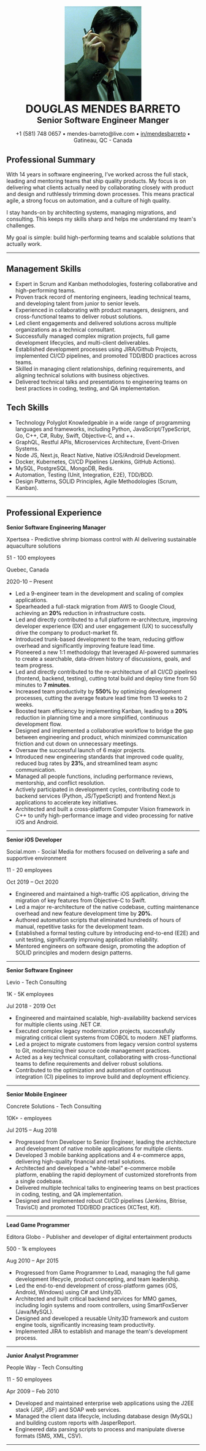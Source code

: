 
<div align="center">
  <img src="imgs/profile.jpg" alt="Douglas Mendes" width="200"/>
  <div>
    <strong style="font-size: 2em;">DOUGLAS MENDES BARRETO</strong><br/>
    <strong style="font-size: 1.5em;">Senior Software Engineer Manger</strong>
  </div>
  <p>
    +1 (581) 748 0657 • mendes-barreto@live.com • <a href="https://www.linkedin.com/in/mendesbarreto">in/mendesbarreto</a> • Gatineau, QC - Canada
  </p>
</div>

## Professional Summary

With 14 years in software engineering, I’ve worked across the full stack, leading and mentoring teams that ship quality products. My focus is on delivering what clients actually need by collaborating closely with product and design and ruthlessly trimming down processes. This means practical agile, a strong focus on automation, and a culture of high quality.

I stay hands-on by architecting systems, managing migrations, and consulting. This keeps my skills sharp and helps me understand my team's challenges.

My goal is simple: build high-performing teams and scalable solutions that actually work.

---

## Management Skills

* Expert in Scrum and Kanban methodologies, fostering collaborative and high-performing teams.
* Proven track record of mentoring engineers, leading technical teams, and developing talent from junior to senior levels.
* Experienced in collaborating with product managers, designers, and cross-functional teams to deliver robust solutions.
* Led client engagements and delivered solutions across multiple organizations as a technical consultant.
* Successfully managed complex migration projects, full game development lifecycles, and multi-client deliverables.
* Established development processes using JIRA/Github Projects, implemented CI/CD pipelines, and promoted TDD/BDD practices across teams.
* Skilled in managing client relationships, defining requirements, and aligning technical solutions with business objectives.
* Delivered technical talks and presentations to engineering teams on best practices in coding, testing, and QA implementation.

## Tech Skills

* Technology Polyglot Knowledgeable in a wide range of programming languages and frameworks, including Python, JavaScript/TypeScript, Go, C++, C#, Ruby, Swift, Objective-C, and ++.
* GraphQL, Restful APIs, Microservices Architecture, Event-Driven Systems.
* Node JS, Next.js, React Native, Native iOS/Android Development.
* Docker, Kubernetes, CI/CD Pipelines (Jenkins, GitHub Actions).
* MySQL, PostgreSQL, MongoDB, Redis.
* Automation, Testing (Unit, Integration, E2E), TDD/BDD.
* Design Patterns, SOLID Principles, Agile Methodologies (Scrum, Kanban).

---

## Professional Experience

**Senior Software Engineering Manager**

Xpertsea - Predictive shrimp biomass control with AI delivering sustainable aquaculture solutions

51 - 100 employees

Quebec, Canada

2020-10 – Present

* Led a 9-engineer team in the development and scaling of complex applications.
* Spearheaded a full-stack migration from AWS to Google Cloud, achieving an **20%** reduction in infrastructure costs.
* Led and directly contributed to a full platform re-architecture, improving developer experience (DX) and user engagement (UX) to successfully drive the company to product-market fit.
* Introduced trunk-based development to the team, reducing gitflow overhead and significantly improving feature lead time.
* Pioneered a new 1:1 methodology that leveraged AI-powered summaries to create a searchable, data-driven history of discussions, goals, and team progress.
* Led and directly contributed to the re-architecture of all CI/CD pipelines (frontend, backend, testing), cutting total build and deploy time from 50 minutes to **7 minutes**.
* Increased team productivity by **550%** by optimizing development processes, cutting the average feature lead time from 13 weeks to 2 weeks.
* Boosted team efficiency by implementing Kanban, leading to a **20%** reduction in planning time and a more simplified, continuous development flow.
* Designed and implemented a collaborative workflow to bridge the gap between engineering and product, which minimized communication friction and cut down on unnecessary meetings.
* Oversaw the successful launch of 6 major projects.
* Introduced new engineering standards that improved code quality, reduced bug rates by **23%**, and streamlined team async communication.
* Managed all people functions, including performance reviews, mentorship, and conflict resolution.
* Actively participated in development cycles, contributing code to backend services (Python, JS/TypeScript) and frontend Next.js applications to accelerate key initiatives.
* Architected and built a cross-platform Computer Vision framework in C++ to unify high-performance image and video processing for native iOS and Android.

---

**Senior iOS Developer**

Social.mom - Social Media for mothers focused on delivering a safe and supportive environment

11 - 20 employees

Oct 2019 – Oct 2020

* Engineered and maintained a high-traffic iOS application, driving the migration of key features from Objective-C to Swift.
* Led a major re-architecture of the native codebase, cutting maintenance overhead and new feature development time by **20%**.
* Authored automation scripts that eliminated hundreds of hours of manual, repetitive tasks for the development team.
* Established a formal testing culture by introducing end-to-end (E2E) and unit testing, significantly improving application reliability.
* Mentored engineers on software design, promoting the adoption of SOLID principles and modern design patterns.

---
**Senior Software Engineer**

Levio - Tech Consulting

1K - 5K employees

Jul 2018 - 2019 Oct

* Engineered and maintained scalable, high-availability backend services for multiple clients using .NET C#.
* Executed complex legacy modernization projects, successfully migrating critical client systems from COBOL to modern .NET platforms.
* Led a project to migrate customers from legacy version control systems to Git, modernizing their source code management practices.
* Acted as a key technical consultant, collaborating with cross-functional teams to define requirements and deliver robust solutions.
* Contributed to the optimization and automation of continuous integration (CI) pipelines to improve build and deployment efficiency.

---
**Senior Mobile Engineer**

Concrete Solutions - Tech Consulting

10K+ - employees

Jul 2015 – Aug 2018

* Progressed from Developer to Senior Engineer, leading the architecture and development of native mobile applications for multiple clients.
* Developed 3 mobile banking applications and 4 e-commerce apps, delivering high-quality financial and retail solutions.
* Architected and developed a "white-label" e-commerce mobile platform, enabling the rapid deployment of customized storefronts from a single codebase.
* Delivered multiple technical talks to engineering teams on best practices in coding, testing, and QA implementation.
* Designed and implemented robust CI/CD pipelines (Jenkins, Bitrise, TravisCI) and promoted TDD/BDD practices (XCTest, Kif).

---
**Lead Game Programmer**

Editora Globo - Publisher and developer of digital entertainment products

500 - 1k employees

Aug 2010 – Apr 2015

* Progressed from Game Programmer to Lead, managing the full game development lifecycle, product concepting, and team leadership.
* Led the end-to-end development of cross-platform games (iOS, Android, Windows) using C# and Unity3D.
* Architected and built critical backend services for MMO games, including login systems and room controllers, using SmartFoxServer (Java/MySQL).
* Designed and developed a reusable Unity3D framework and custom engine tools, significantly increasing team productivity.
* Implemented JIRA to establish and manage the team's development process.

---
**Junior Analyst Programmer**

People Way - Tech Consulting

11 - 50 employees

Apr 2009 – Feb 2010

* Developed and maintained enterprise web applications using the J2EE stack (JSP, JSF) and SOAP web services.
* Managed the client data lifecycle, including database design (MySQL) and building custom reports with JasperReport.
* Engineered data parsing scripts to process and manipulate diverse formats (SMS, XML, CSV).

---
